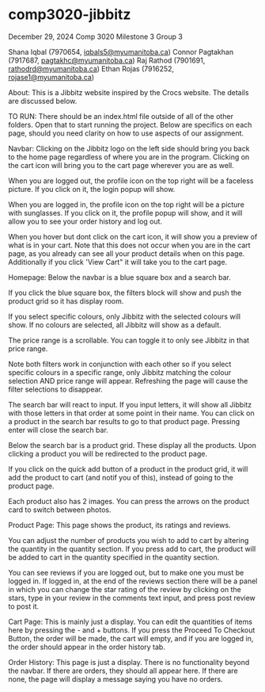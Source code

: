 # comp3020-jibbitz
December 29, 2024
Comp 3020 Milestone 3
Group 3

Shana Iqbal (7970654, iqbals5@myumanitoba.ca)
Connor Pagtakhan (7917687, pagtakhc@myumanitoba.ca)
Raj Rathod (7901691, rathodrd@myumanitoba.ca)
Ethan Rojas (7916252, rojase1@myumanitoba.ca)

About: This is a Jibbitz website inspired by the Crocs website. The details are discussed below.

TO RUN:
There should be an index.html file outside of all of the other folders. Open that to start running the project.
Below are specifics on each page, should you need clarity on how to use aspects of our assignment.

Navbar:
Clicking on the Jibbitz logo on the left side should bring you back to the home page regardless of where you are in the program. Clicking on the cart icon will bring you to the cart page wherever you are as well. 

When you are logged out, the profile icon on the top right will be a faceless picture. If you click on it, the login popup will show.

When you are logged in, the profile icon on the top right will be a picture with sunglasses. If you click on it, the profile popup will show, and it will allow you to see your order history and log out.

When you hover but dont click on the cart icon, it will show you a preview of what is in your cart. Note that this does not occur when you are in the cart page, as you already can see all your product details when on this page. Additionally if you click 'View Cart" it will take you to the cart page.



Homepage:
Below the navbar is a blue square box and a search bar.

If you click the blue square box, the filters block will show and push the product grid so it has display room.

If you select specific colours, only Jibbitz with the selected colours will show. If no colours are selected, all Jibbitz will show as a default.

The price range is a scrollable. You can toggle it to only see Jibbitz in that price range. 

Note both filters work in conjunction with each other so if you select specific colours in a specific range, only Jibbitz matching the colour selection AND price range will appear. Refreshing the page will cause the filter selections to disappear.

The search bar will react to input. If you input letters, it will show all Jibbitz with those letters in that order at some point in their name. You can click on a product in the search bar results to go to that product page. Pressing enter will close the search bar.

Below the search bar is a product grid. These display all the products. Upon clicking a product you will be redirected to the product page.

If you click on the quick add button of a product in the product grid, it will add the product to cart (and notif you of this), instead of going to the product page.

Each product also has 2 images. You can press the arrows on the product card to switch between photos.



Product Page:
This page shows the product, its ratings and reviews.

You can adjust the number of products you wish to add to cart by altering the quantity in the quantity section. If you press add to cart, the product will be added to cart in the quantity specified in the quantity section.

You can see reviews if you are logged out, but to make one you must be logged in.
If logged in, at the end of the reviews section there will be a panel in which you can change the star rating of the review by clicking on the stars, type in your review in the comments text input, and press post review to post it.



Cart Page:
This is mainly just a display. You can edit the quantities of items here by pressing the - and + buttons. If you press the Proceed To Checkout Button, the order will be made, the cart will empty, and if you are logged in, the order should appear in the order history tab.



Order History:
This page is just a display. There is no functionality beyond the navbar. 
If there are orders, they should all appear here.
If there are none, the page will display a message saying you have no orders.